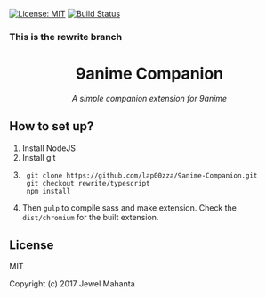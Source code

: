 [![License: MIT](https://img.shields.io/badge/License-MIT-yellow.svg)](https://github.com/lap00zza/9anime-Companion/blob/master/LICENSE)
[![Build Status](https://travis-ci.org/lap00zza/9anime-Companion.svg?branch=rewrite%2Ftypescript)](https://travis-ci.org/lap00zza/9anime-Companion)

### This is the rewrite branch

<h1 align="center">
  9anime Companion
</h1>
<p align="center"><em>A simple companion extension for 9anime</em></p>

## How to set up?
1. Install NodeJS
2. Install git
3. ```shell
    git clone https://github.com/lap00zza/9anime-Companion.git
    git checkout rewrite/typescript
    npm install
    ```
4. Then `gulp` to compile sass and make extension. Check the `dist/chromium` for the built extension.

## License
MIT

Copyright (c) 2017 Jewel Mahanta
